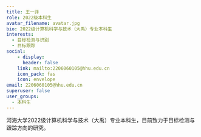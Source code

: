 ```yaml
---
title: 王一菲
role: 2022级本科生
avatar_filename: avatar.jpg
bio: 2022级计算机科学与技术（大禹）专业本科生
interests:
  - 目标检测与识别
  - 目标跟踪
social:
    - display:
      header: false
    link: mailto:2206060105@hhu.edu.cn
    icon_pack: fas
    icon: envelope
email: 2206060105@hhu.edu.cn
superuser: false
user_groups:
  - 本科生
---
```

河海大学2022级计算机科学与技术（大禹）专业本科生，目前致力于目标检测与跟踪方向的研究。
